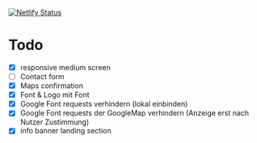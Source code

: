 [![Netlify Status](https://api.netlify.com/api/v1/badges/56bffe64-8011-4543-8dd1-838a85377af9/deploy-status)](https://app.netlify.com/sites/musing-saha-b29390/deploys)

# Todo

-   [x] responsive medium screen
-   [ ] Contact form
-   [x] Maps confirmation
-   [x] Font & Logo mit Font
-   [x] Google Font requests verhindern (lokal einbinden)
-   [x] Google Font requests der GoogleMap verhindern (Anzeige erst nach Nutzer Zustimmung)
-   [x] info banner landing section
